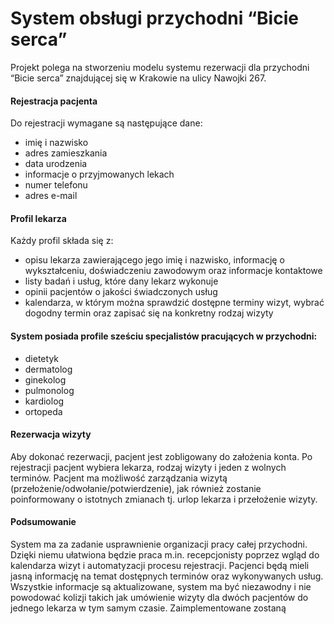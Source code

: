 
# System obsługi przychodni “Bicie serca”

Projekt polega na stworzeniu modelu systemu rezerwacji dla przychodni “Bicie serca” znajdującej się w Krakowie na ulicy Nawojki 267.

#### Rejestracja pacjenta
Do rejestracji wymagane są następujące dane:
- imię i nazwisko
- adres zamieszkania 
- data urodzenia
- informacje o przyjmowanych lekach
- numer telefonu
- adres e-mail 

#### Profil lekarza 
Każdy profil składa się z: 
- opisu lekarza zawierającego jego imię i nazwisko, informację o wykształceniu, doświadczeniu zawodowym oraz informacje kontaktowe
- listy badań i usług, które dany lekarz wykonuje
- opinii pacjentów o jakości świadczonych usług 
- kalendarza, w którym można sprawdzić dostępne terminy wizyt, wybrać dogodny termin oraz zapisać się na konkretny rodzaj wizyty

#### System posiada profile sześciu specjalistów pracujących w przychodni:
- dietetyk 
- dermatolog
- ginekolog
- pulmonolog
- kardiolog
- ortopeda


#### Rezerwacja wizyty
Aby dokonać rezerwacji, pacjent jest zobligowany do założenia konta.
Po rejestracji pacjent wybiera lekarza, rodzaj wizyty i jeden z wolnych terminów. 
Pacjent ma możliwość zarządzania wizytą (przełożenie/odwołanie/potwierdzenie), jak również zostanie poinformowany o istotnych zmianach tj. urlop lekarza i przełożenie wizyty.

#### Podsumowanie
System ma za zadanie usprawnienie organizacji pracy całej przychodni. Dzięki niemu ułatwiona będzie praca m.in. recepcjonisty poprzez wgląd do kalendarza wizyt i automatyzacji procesu rejestracji. Pacjenci będą mieli jasną informację na temat dostępnych terminów oraz wykonywanych usług. Wszystkie informacje są aktualizowane, system ma być niezawodny i nie powodować kolizji takich jak umówienie wizyty dla dwóch pacjentów do jednego lekarza w tym samym czasie. Zaimplementowane zostaną



